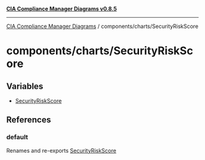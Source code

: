 [**CIA Compliance Manager Diagrams v0.8.5**](../../../README.md)

***

[CIA Compliance Manager Diagrams](../../../modules.md) / components/charts/SecurityRiskScore

# components/charts/SecurityRiskScore

## Variables

- [SecurityRiskScore](variables/SecurityRiskScore.md)

## References

### default

Renames and re-exports [SecurityRiskScore](variables/SecurityRiskScore.md)

